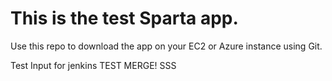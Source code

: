 # This is the test Sparta app.

Use this repo to download the app on your EC2 or Azure instance using Git.

Test Input for jenkins TEST MERGE!
SSS